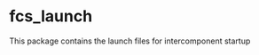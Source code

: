 fcs_launch
=====================

This package contains the launch files for intercomponent startup



